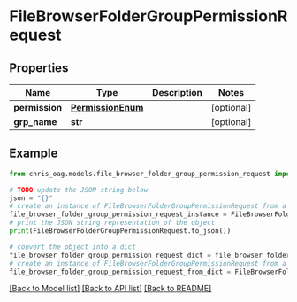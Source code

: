 # FileBrowserFolderGroupPermissionRequest


## Properties

Name | Type | Description | Notes
------------ | ------------- | ------------- | -------------
**permission** | [**PermissionEnum**](PermissionEnum.md) |  | [optional] 
**grp_name** | **str** |  | [optional] 

## Example

```python
from chris_oag.models.file_browser_folder_group_permission_request import FileBrowserFolderGroupPermissionRequest

# TODO update the JSON string below
json = "{}"
# create an instance of FileBrowserFolderGroupPermissionRequest from a JSON string
file_browser_folder_group_permission_request_instance = FileBrowserFolderGroupPermissionRequest.from_json(json)
# print the JSON string representation of the object
print(FileBrowserFolderGroupPermissionRequest.to_json())

# convert the object into a dict
file_browser_folder_group_permission_request_dict = file_browser_folder_group_permission_request_instance.to_dict()
# create an instance of FileBrowserFolderGroupPermissionRequest from a dict
file_browser_folder_group_permission_request_from_dict = FileBrowserFolderGroupPermissionRequest.from_dict(file_browser_folder_group_permission_request_dict)
```
[[Back to Model list]](../README.md#documentation-for-models) [[Back to API list]](../README.md#documentation-for-api-endpoints) [[Back to README]](../README.md)


